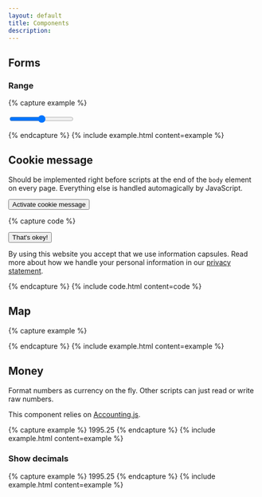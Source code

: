 ```yaml
---
layout: default
title: Components
description:
---
```


## Forms

### Range


{% capture example %}
<form>
  <input type="range" min="0" max="100" value="50" step="1">
</form>
{% endcapture %}
{% include example.html content=example %}


## Cookie message

Should be implemented right before scripts at the end of the `body` element on every page. Everything else is handled automagically by JavaScript.

<button class="btn btn-primary" id="cookieMessageToggle">Activate cookie message</button>

{% capture code %}
<div class="cookie-message">
  <button class="btn btn-primary float-right">That's okey!</button>
  <p>By using this website you accept that we use information capsules. Read more about how we handle your personal information in our <a href="#">privacy statement</a>.</p>
</div>
{% endcapture %}
{% include code.html content=code %}


## Map

{% capture example %}
<div class="map" data-lat="58.855319" data-lng="5.740239" data-zoom="14"></div>
{% endcapture %}
{% include example.html content=example %}


## Money

Format numbers as currency on the fly. Other scripts can just read or write raw numbers.

This component relies on [Accounting.js](http://openexchangerates.github.io/accounting.js/).

{% capture example %}
<span class="money">1995.25</span>
{% endcapture %}
{% include example.html content=example %}

### Show decimals

{% capture example %}
<span class="money money-decimals">1995.25</span>
{% endcapture %}
{% include example.html content=example %}
